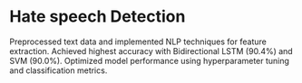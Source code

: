 # Hate speech Detection

Preprocessed text data and implemented NLP techniques for feature extraction.
Achieved highest accuracy with Bidirectional LSTM (90.4%) and SVM (90.0%).
Optimized model performance using hyperparameter tuning and classification metrics.
